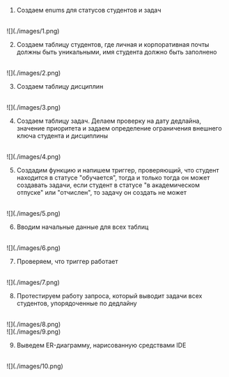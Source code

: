 1) Создаем enums для статусов студентов и задач</br>
</br>
![](./images/1.png)
</br>

2) Создаем таблицу студентов, где личная и корпоративная почты должны быть уникальными, имя студента должно быть заполнено</br>
</br>
![](./images/2.png)
</br>

3) Создаем таблицу дисциплин</br>
</br>
![](./images/3.png)
</br>

4) Создаем таблицу задач. Делаем проверку на дату дедлайна, значение приоритета и задаем определение ограничения внешнего ключа студента и дисциплины</br>
</br>
![](./images/4.png)
</br>

5) Создадим функцию и напишем триггер, проверяющий, что студент находится в статусе "обучается", тогда и только тогда он может создавать задачи, если студент в статусе "в академическом отпуске" или "отчислен", то задачу он создать не может</br>
</br>
![](./images/5.png)
</br>

6) Вводим начальные данные для всех таблиц</br>
</br>
![](./images/6.png)
</br>

7) Проверяем, что триггер работает</br>
</br>
![](./images/7.png)
</br>

8) Протестируем работу запроса, который выводит задачи всех студентов, упорядоченные по дедлайну</br>
</br>
![](./images/8.png)
</br>
![](./images/9.png)
</br>

9) Выведем ER-диаграмму, нарисованную средствами IDE</br>
</br>
![](./images/10.png)
</br>